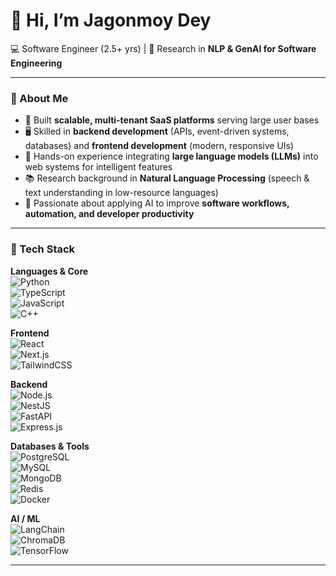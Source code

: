 # 👋 Hi, I’m Jagonmoy Dey  

💻 Software Engineer (2.5+ yrs) | 🔬 Research in **NLP & GenAI for Software Engineering**  

---

### 🔹 About Me  
- 🚀 Built **scalable, multi-tenant SaaS platforms** serving large user bases  
- 🖥️ Skilled in **backend development** (APIs, event-driven systems, databases) and **frontend development** (modern, responsive UIs)  
- 🤖 Hands-on experience integrating **large language models (LLMs)** into web systems for intelligent features  
- 📚 Research background in **Natural Language Processing** (speech & text understanding in low-resource languages)  
- 🎯 Passionate about applying AI to improve **software workflows, automation, and developer productivity**  

---

### 🔹 Tech Stack  

**Languages & Core**  
![Python](https://img.shields.io/badge/Python-3776AB?style=flat&logo=python&logoColor=white)  
![TypeScript](https://img.shields.io/badge/TypeScript-3178C6?style=flat&logo=typescript&logoColor=white)  
![JavaScript](https://img.shields.io/badge/JavaScript-F7DF1E?style=flat&logo=javascript&logoColor=black)  
![C++](https://img.shields.io/badge/C++-00599C?style=flat&logo=cplusplus&logoColor=white)  

**Frontend**  
![React](https://img.shields.io/badge/React-20232A?style=flat&logo=react&logoColor=61DAFB)  
![Next.js](https://img.shields.io/badge/Next.js-000000?style=flat&logo=nextdotjs&logoColor=white)  
![TailwindCSS](https://img.shields.io/badge/Tailwind_CSS-38B2AC?style=flat&logo=tailwind-css&logoColor=white)  

**Backend**  
![Node.js](https://img.shields.io/badge/Node.js-339933?style=flat&logo=node.js&logoColor=white)  
![NestJS](https://img.shields.io/badge/NestJS-E0234E?style=flat&logo=nestjs&logoColor=white)  
![FastAPI](https://img.shields.io/badge/FastAPI-009688?style=flat&logo=fastapi&logoColor=white)  
![Express.js](https://img.shields.io/badge/Express.js-000000?style=flat&logo=express&logoColor=white)  

**Databases & Tools**  
![PostgreSQL](https://img.shields.io/badge/PostgreSQL-316192?style=flat&logo=postgresql&logoColor=white)  
![MySQL](https://img.shields.io/badge/MySQL-4479A1?style=flat&logo=mysql&logoColor=white)  
![MongoDB](https://img.shields.io/badge/MongoDB-47A248?style=flat&logo=mongodb&logoColor=white)  
![Redis](https://img.shields.io/badge/Redis-DC382D?style=flat&logo=redis&logoColor=white)  
![Docker](https://img.shields.io/badge/Docker-2496ED?style=flat&logo=docker&logoColor=white)  

**AI / ML**  
![LangChain](https://img.shields.io/badge/LangChain-000000?style=flat&logo=chainlink&logoColor=white)  
![ChromaDB](https://img.shields.io/badge/ChromaDB-FF6F00?style=flat&logo=databricks&logoColor=white)  
![TensorFlow](https://img.shields.io/badge/TensorFlow-FF6F00?style=flat&logo=tensorflow&logoColor=white)  

---
